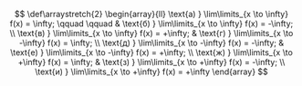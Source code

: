 $$
\def\arraystretch{2}
\begin{array}{ll}
	\text{а) } \lim\limits_{x \to \infty} f(x) = \infty; \qquad \qquad & \text{б) } \lim\limits_{x \to \infty} f(x) = -\infty;
    \\
    \text{в) } \lim\limits_{x \to \infty} f(x) = +\infty; & \text{г) } \lim\limits_{x \to -\infty} f(x) = \infty;
    \\
    \text{д) } \lim\limits_{x \to -\infty} f(x) = -\infty; & \text{е) } \lim\limits_{x \to -\infty} f(x) = +\infty;
    \\
    \text{ж) } \lim\limits_{x \to +\infty} f(x) = \infty; & \text{з) } \lim\limits_{x \to +\infty} f(x) = -\infty;
    \\
    \text{и) } \lim\limits_{x \to +\infty} f(x) = +\infty
\end{array}
$$